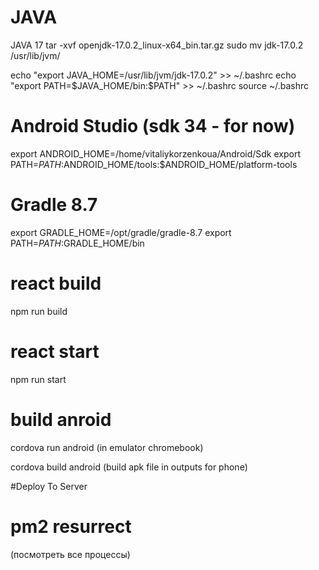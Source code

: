 # JAVA 
JAVA 17
tar -xvf openjdk-17.0.2_linux-x64_bin.tar.gz
sudo mv jdk-17.0.2 /usr/lib/jvm/

echo "export JAVA_HOME=/usr/lib/jvm/jdk-17.0.2" >> ~/.bashrc
echo "export PATH=\$JAVA_HOME/bin:\$PATH" >> ~/.bashrc
source ~/.bashrc

# Android Studio (sdk 34 - for now)
export ANDROID_HOME=/home/vitaliykorzenkoua/Android/Sdk
export PATH=$PATH:$ANDROID_HOME/tools:$ANDROID_HOME/platform-tools


# Gradle 8.7
export GRADLE_HOME=/opt/gradle/gradle-8.7
export PATH=$PATH:$GRADLE_HOME/bin


# react build

npm run build


# react start

npm run start

# build anroid

cordova run android (in emulator chromebook)

cordova build android (build apk file in outputs for phone)


#Deploy To Server
# pm2 resurrect
(посмотреть все процессы)


